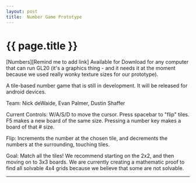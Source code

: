 ```yaml
---
layout: post
title:  Number Game Prototype
---
```


{{ page.title }}
================

[Numbers][Remind me to add link] Available for Download for any computer that can run GL20 (it's a graphics thing - and it needs it at the moment because we used really wonky texture sizes for our prototype). 

A tile-based number game that is still in development. It will be released for android devices.

Team: Nick deWaide, Evan Palmer, Dustin Shaffer

Current Controls: W/A/S/D to move the cursor. Press spacebar to "flip" tiles. F5 makes a new board of the same size. Pressing a number key makes a board of that # size.

Flip: Increments the number at the chosen tile, and decrements the numbers at the surrounding, touching tiles.

Goal: Match all the tiles! We recommend starting on the 2x2, and then moving on to 3x3 boards. We are currently creating a mathematic proof to find all solvable 4x4 grids because we believe that some are not solvable.

---

[Numbers]: http://dustin.n.shaffer.ignorelist.com/404
